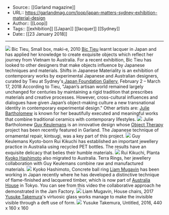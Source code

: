﻿
  * Source:: [[Garland magazine]]
  * URL:: https://garlandmag.com/loop/japan-matters-sydney-exhibition-material-design
  * Author:: [[Loop]]
  * Tags:: [[exhibition]] [[Japan]] [[lacquer]] [[Sydney]]
  * Date:: [[23 January 2018]]


* * *
[![](https://garlandmag.com/wp-content/uploads/2018/01/BicTieu_SmallBox2010_maki-e-1024x683.jpg)](https://garlandmag.com/wp-content/uploads/2018/01/BicTieu_SmallBox2010_maki-e.jpg)
Bic Tieu, Small box, maki-e, 2010
[Bic Tieu](http://www.bictieu.com/) learnt lacquer in Japan and has applied her knowledge to create exquisite objects which reflect her journey from Vietnam to Australia. 
For a recent exhibition, Bic Tieu has looked to other designers that make objects influence by Japanese techniques and materials. Shifts in Japanese Materiality is an exhibition of contemporary works by experimental Japanese and Australian designers, curated by Tieu at Sydney's[ Japan Foundation Gallery](http://www.jpf.org.au), February 2 – March 17, 2018
According to Tieu, "Japan’s artisan world remained largely unchanged for centuries by maintaining a rigid tradition that prescribes materials and creative processes. However, cross-cultural influences and dialogues have given Japan’s object-making culture a new transnational identity in contemporary experimental design."
Other artists are:
[Julie Bartholomew](http://sabbiagallery.com/artists/julie-bartholomew/) is known for her beautifully executed and meaningful works that combine traditional ceramics with contemporary lifestyles. 
[![](https://garlandmag.com/wp-content/uploads/2018/01/Julie-Bartholomew-1024x695.jpg)](https://garlandmag.com/wp-content/uploads/2018/01/Julie-Bartholomew.jpg)
Julie Bartholomew
[Guy Keulemans](http://guykeulemans.com/) is an innovative design whose [Object Therapy](https://garlandmag.com/article/the-power-of-transformative-repair/) project has been recently featured in Garland. The Japanese technique of ornamental repair, kintsugi, was a key part of this project.
[![](https://garlandmag.com/wp-content/uploads/2018/01/Guy-Keulemans-1024x849.jpg)](https://garlandmag.com/wp-content/uploads/2018/01/Guy-Keulemans.jpg)
Guy Keulemans
Kyoto-born Rui Kikuchi has established an important jewellery practice in Australia using recycled PET bottles. The results have an exquisite delicacy that belies their humble materials.
[![](https://garlandmag.com/wp-content/uploads/2018/01/Rui-Kikuchi-PLAnta.jpg)](https://garlandmag.com/wp-content/uploads/2018/01/Rui-Kikuchi-PLAnta.jpg)
Rui Kikuchi, Planta
[Kyoko Hashimoto](https://www.kyokohashimoto.com) also migrated to Australia. Terra Rings, her jewellery collaboration with Guy Keulemans combine raw and manufactured materials. 
[![](https://garlandmag.com/wp-content/uploads/2018/01/Concrete-Ball-Ring-1024x837.jpg)](https://garlandmag.com/wp-content/uploads/2018/01/Concrete-Ball-Ring.jpg)
Kyoko Hashimoto, Concrete ball ring
[Liam Mugavin](http://www.liammugavin.com) has been working in Japan recently where he has developed a distinctive technique of flame-finished and lacquered timber, which is now part of [Australia House](http://www.liammugavin.com/product/australia-house) in Tokyo. You can see from this video the collaborative approach he demonstrated in the Jam Factory.
[![](https://garlandmag.com/wp-content/uploads/2018/01/house-chairs-liam-mugavin-2017_.jpg)](https://garlandmag.com/wp-content/uploads/2018/01/house-chairs-liam-mugavin-2017_.jpg)
Liam Mugavin, House chairs, 2017
[Yusuke Takemura](https://www.yusuketakemura.com/)'s virtuosic glass works manage to make the invisible visible through a deft use of form.
[![](https://garlandmag.com/wp-content/uploads/2018/01/Yusuke-Takemura_Untitled_2016-440x160x160-1.jpg)](https://garlandmag.com/wp-content/uploads/2018/01/Yusuke-Takemura_Untitled_2016-440x160x160-1.jpg)
Yusuke Takemura, Untitled, 2016, 440 x 160 x 160
 
